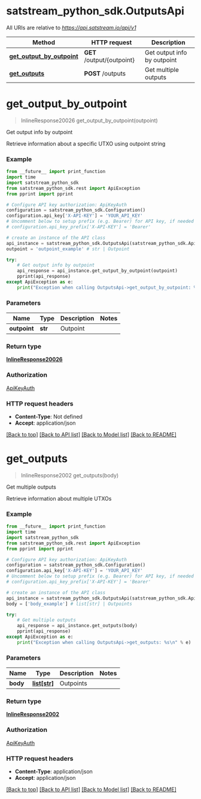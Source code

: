 # satstream_python_sdk.OutputsApi

All URIs are relative to *https://api.satstream.io/api/v1*

Method | HTTP request | Description
------------- | ------------- | -------------
[**get_output_by_outpoint**](OutputsApi.md#get_output_by_outpoint) | **GET** /output/{outpoint} | Get output info by outpoint
[**get_outputs**](OutputsApi.md#get_outputs) | **POST** /outputs | Get multiple outputs

# **get_output_by_outpoint**
> InlineResponse20026 get_output_by_outpoint(outpoint)

Get output info by outpoint

Retrieve information about a specific UTXO using outpoint string

### Example
```python
from __future__ import print_function
import time
import satstream_python_sdk
from satstream_python_sdk.rest import ApiException
from pprint import pprint

# Configure API key authorization: ApiKeyAuth
configuration = satstream_python_sdk.Configuration()
configuration.api_key['X-API-KEY'] = 'YOUR_API_KEY'
# Uncomment below to setup prefix (e.g. Bearer) for API key, if needed
# configuration.api_key_prefix['X-API-KEY'] = 'Bearer'

# create an instance of the API class
api_instance = satstream_python_sdk.OutputsApi(satstream_python_sdk.ApiClient(configuration))
outpoint = 'outpoint_example' # str | Outpoint

try:
    # Get output info by outpoint
    api_response = api_instance.get_output_by_outpoint(outpoint)
    pprint(api_response)
except ApiException as e:
    print("Exception when calling OutputsApi->get_output_by_outpoint: %s\n" % e)
```

### Parameters

Name | Type | Description  | Notes
------------- | ------------- | ------------- | -------------
 **outpoint** | **str**| Outpoint | 

### Return type

[**InlineResponse20026**](InlineResponse20026.md)

### Authorization

[ApiKeyAuth](../README.md#ApiKeyAuth)

### HTTP request headers

 - **Content-Type**: Not defined
 - **Accept**: application/json

[[Back to top]](#) [[Back to API list]](../README.md#documentation-for-api-endpoints) [[Back to Model list]](../README.md#documentation-for-models) [[Back to README]](../README.md)

# **get_outputs**
> InlineResponse2002 get_outputs(body)

Get multiple outputs

Retrieve information about multiple UTXOs

### Example
```python
from __future__ import print_function
import time
import satstream_python_sdk
from satstream_python_sdk.rest import ApiException
from pprint import pprint

# Configure API key authorization: ApiKeyAuth
configuration = satstream_python_sdk.Configuration()
configuration.api_key['X-API-KEY'] = 'YOUR_API_KEY'
# Uncomment below to setup prefix (e.g. Bearer) for API key, if needed
# configuration.api_key_prefix['X-API-KEY'] = 'Bearer'

# create an instance of the API class
api_instance = satstream_python_sdk.OutputsApi(satstream_python_sdk.ApiClient(configuration))
body = ['body_example'] # list[str] | Outpoints

try:
    # Get multiple outputs
    api_response = api_instance.get_outputs(body)
    pprint(api_response)
except ApiException as e:
    print("Exception when calling OutputsApi->get_outputs: %s\n" % e)
```

### Parameters

Name | Type | Description  | Notes
------------- | ------------- | ------------- | -------------
 **body** | [**list[str]**](str.md)| Outpoints | 

### Return type

[**InlineResponse2002**](InlineResponse2002.md)

### Authorization

[ApiKeyAuth](../README.md#ApiKeyAuth)

### HTTP request headers

 - **Content-Type**: application/json
 - **Accept**: application/json

[[Back to top]](#) [[Back to API list]](../README.md#documentation-for-api-endpoints) [[Back to Model list]](../README.md#documentation-for-models) [[Back to README]](../README.md)

